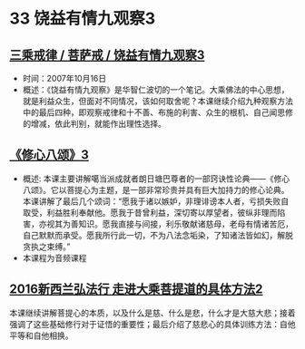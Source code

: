 # 33 饶益有情九观察3

## [三乘戒律 / 菩萨戒 / 饶益有情九观察3](https://www.fohuifayu.com/index.php/huideng-jiangtang/sancheng-jielv/pusa-jie/990-l07007)

- 时间：2007年10月16日
- 概述：《饶益有情九观察》是华智仁波切的一个笔记。大乘佛法的中心思想，就是利益众生，但面对不同情况，该如何取舍呢？本课继续介绍九种观察方法中的最后四种，即观察戒律和十不善、布施的利害、众生的根机、自己闻思修的增减，依此判别，就能作出理性选择。
 
## [《修心八颂》3](https://www.fohuifayu.com/index.php/huideng-jiangtang/jingdian-jiedu/xiuxin-basong/962-l06021)

- 概述:
本课主要讲解噶当派成就者朗日塘巴尊者的一部窍诀性论典——《修心八颂》。它以菩提心为主题，是一部非常珍贵并具有巨大加持力的修心论典。本课讲解了最后几个颂词：“愿我于诸以嫉妒，非理诽谤本人者，亏损失败自取受，利益胜利奉献他。愿我于昔曾利益，深切寄以厚望者，彼纵非理而陷害，亦视其为善知识。愿我直接与间接，利乐敬献诸慈母，老母有情诸苦厄，自己默默而承受。愿我所行此一切，不为八法念垢染，了知诸法皆如幻，解脱贪执之束缚。”
- 本课程为音频课程


## [2016新西兰弘法行 走进大乘菩提道的具体方法2](https://www.fohuifayu.com/index.php/huideng-jiangtang/huanqiu-xilie/xin-xilan/1318-l16062)

本课继续讲解菩提心的本质，以及什么是慈、什么是悲，什么才是大慈大悲；接着强调了这些基础修行对于证悟的重要性；最后介绍了慈悲心的具体训练方法：自他平等和自他相换。